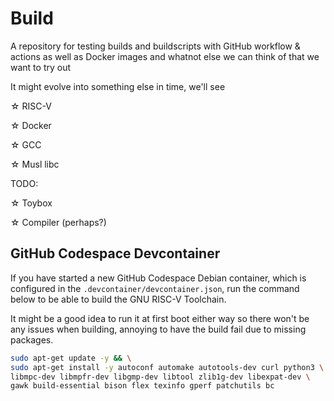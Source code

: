 # Build
A repository for testing builds and buildscripts with GitHub workflow & actions as well as Docker images and whatnot else we can think of that we want to try out

It might evolve into something else in time, we'll see

☆ RISC-V

☆ Docker

☆ GCC

☆ Musl libc

TODO:

☆ Toybox

☆ Compiler (perhaps?)

## GitHub Codespace Devcontainer

If you have started a new GitHub Codespace Debian container, which is configured in the `.devcontainer/devcontainer.json`, run the command below to be able to build the GNU RISC-V Toolchain. 

It might be a good idea to run it at first boot either way so there won't be any issues when building, annoying to have the build fail due to missing packages. 

```bash
sudo apt-get update -y && \
sudo apt-get install -y autoconf automake autotools-dev curl python3 \
libmpc-dev libmpfr-dev libgmp-dev libtool zlib1g-dev libexpat-dev \
gawk build-essential bison flex texinfo gperf patchutils bc
```
